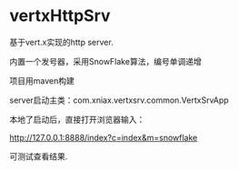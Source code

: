 # vertxHttpSrv

基于vert.x实现的http server.

内置一个发号器，采用SnowFlake算法，编号单调递增

项目用maven构建

server启动主类：com.xniax.vertxsrv.common.VertxSrvApp

本地了启动后，直接打开浏览器输入：

http://127.0.0.1:8888/index?c=index&m=snowflake

可测试查看结果.
